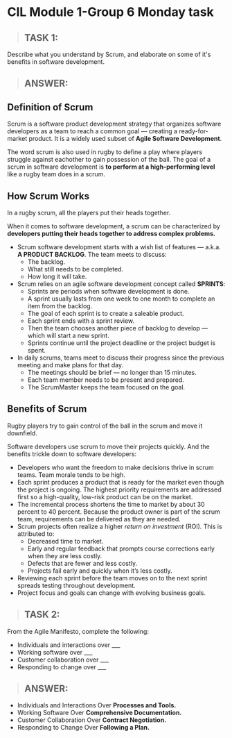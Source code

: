 # CIL Module 1-Group 6 Monday task

> ## **TASK 1:**

Describe what you understand by Scrum, and elaborate on some of it's benefits in software development.

> ## **ANSWER:**

## **Definition of Scrum**

Scrum is a software product development strategy that organizes software developers as a team to reach a common goal — creating a ready-for-market product. It is a widely used subset of **Agile Software Development**.

The word scrum is also used in rugby to define a play where players struggle against eachother to gain possession of the ball. The goal of a scrum in software development is **to perform at a high-performing level** like a rugby team does in a scrum.

## **How Scrum Works**

In a rugby scrum, all the players put their heads together.

When it comes to software development, a scrum can be characterized by **developers putting their heads together to address complex problems.**

- Scrum software development starts with a wish list of features — a.k.a. **A PRODUCT BACKLOG**. The team meets to discuss:
  - The backlog.
  - What still needs to be completed.
  - How long it will take.
- Scrum relies on an agile software development concept called **SPRINTS**:
  - Sprints are periods when software development is done.
  - A sprint usually lasts from one week to one month to complete an item from the backlog.
  - The goal of each sprint is to create a saleable product.
  - Each sprint ends with a sprint review.
  - Then the team chooses another piece of backlog to develop — which will start a new sprint.
  - Sprints continue until the project deadline or the project budget is spent.
- In daily scrums, teams meet to discuss their progress since the previous meeting and make plans for that day.
  - The meetings should be brief — no longer than 15 minutes.
  - Each team member needs to be present and prepared.
  - The ScrumMaster keeps the team focused on the goal.


## **Benefits of Scrum**

Rugby players try to gain control of the ball in the scrum and move it downfield.

Software developers use scrum to move their projects quickly. And the benefits trickle down to software developers:

- Developers who want the freedom to make decisions thrive in scrum teams. Team morale tends to be high.
- Each sprint produces a product that is ready for the market even though the project is ongoing. The highest priority requirements are addressed first so a high-quality, low-risk product can be on the market.
- The incremental process shortens the time to market by about 30 percent to 40 percent. Because the product owner is part of the scrum team, requirements can be delivered as they are needed.
- Scrum projects often realize a higher *return on investment* (ROI). This is attributed to:
  - Decreased time to market.
  - Early and regular feedback that prompts course corrections early when they are less costly.
  - Defects that are fewer and less costly.
  - Projects fail early and quickly when it’s less costly.
- Reviewing each sprint before the team moves on to the next sprint spreads testing throughout development.
- Project focus and goals can change with evolving business goals.


> ## **TASK 2:**

From the Agile Manifesto, complete the following:
- Individuals and interactions over ___
- Working software over ___
- Customer collaboration over ___
- Responding to change over ___

> ## **ANSWER:**

- Individuals and Interactions Over **Processes and Tools.**
- Working Software Over **Comprehensive Documentation.**
- Customer Collaboration Over **Contract Negotiation.**
- Responding to Change Over **Following a Plan.**
